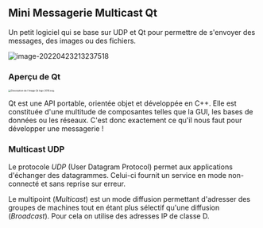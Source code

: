## Mini Messagerie Multicast Qt

Un petit logiciel qui se base sur UDP et Qt pour permettre de s'envoyer des messages, des images ou des fichiers.

![image-20220423213237518](C:\Users\h8043\AppData\Roaming\Typora\typora-user-images\image-20220423213237518.png)



### Aperçu de Qt

<img src="https://upload.wikimedia.org/wikipedia/commons/thumb/0/0b/Qt_logo_2016.svg/langfr-220px-Qt_logo_2016.svg.png" alt="Description de l'image Qt logo 2016.svg." style="zoom:33%;" />

Qt est une API portable, orientée objet et développée en C++. Elle est constituée d'une multitude de composantes telles que la GUI,  les bases de données ou les réseaux. C'est donc exactement ce qu'il nous faut pour développer une messagerie !



### Multicast UDP

Le protocole *UDP* (User Datagram Protocol) permet aux applications d'échanger des datagrammes. Celui-ci fournit un service en mode non-connecté et sans reprise sur erreur.

Le multipoint (*Multicast*) est un mode diffusion permettant d'adresser des groupes de machines tout en étant plus sélectif qu'une diffusion (*Broadcast*). Pour cela on utilise des adresses IP de classe D.



